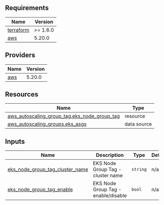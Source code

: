 <!-- BEGIN_TF_DOCS -->
## Requirements

| Name | Version |
|------|---------|
| <a name="requirement_terraform"></a> [terraform](#requirement\_terraform) | >= 1.6.0 |
| <a name="requirement_aws"></a> [aws](#requirement\_aws) | 5.20.0 |

## Providers

| Name | Version |
|------|---------|
| <a name="provider_aws"></a> [aws](#provider\_aws) | 5.20.0 |

## Resources

| Name | Type |
|------|------|
| [aws_autoscaling_group_tag.eks_node_group_tag](https://registry.terraform.io/providers/hashicorp/aws/5.20.0/docs/resources/autoscaling_group_tag) | resource |
| [aws_autoscaling_groups.eks_asgs](https://registry.terraform.io/providers/hashicorp/aws/5.20.0/docs/data-sources/autoscaling_groups) | data source |

## Inputs

| Name | Description | Type | Default | Required |
|------|-------------|------|---------|:--------:|
| <a name="input_eks_node_group_tag_cluster_name"></a> [eks\_node\_group\_tag\_cluster\_name](#input\_eks\_node\_group\_tag\_cluster\_name) | EKS Node Group Tag - cluster name | `string` | n/a | yes |
| <a name="input_eks_node_group_tag_enable"></a> [eks\_node\_group\_tag\_enable](#input\_eks\_node\_group\_tag\_enable) | EKS Node Group Tag - enable/disable | `bool` | n/a | yes |
<!-- END_TF_DOCS -->
